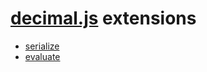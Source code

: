 # [decimal.js](https://github.com/MikeMcl/decimal.js/) extensions

- [serialize](https://github.com/MikeMcl/decimal.js-extensions/tree/master/serialize)
- [evaluate](https://github.com/MikeMcl/decimal.js-extensions/tree/master/evaluate)
